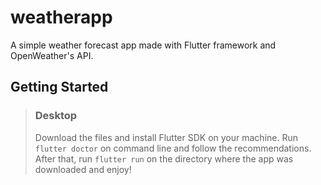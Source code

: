 # weatherapp

A simple weather forecast app made with Flutter framework and OpenWeather's API.


## Getting Started

> ### Desktop
> 
> Download the files and install Flutter SDK on your machine. Run ```flutter doctor``` on command line and follow the recommendations. After that, run ```flutter run``` on the directory where the app was downloaded and enjoy!
